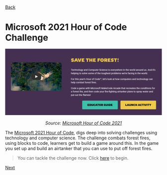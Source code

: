 [Back](/hourofcode-docs/Microsoft%20Hour%20of%20Code%20Challenge/2020.md)

# Microsoft 2021 Hour of Code Challenge

![Hour of Code 2021](https://github.com/BethanyJep/Makeocode-images/blob/main/HOC-2021.png?raw=true)
<p align="center"><em>Source: <a href="https://arcade.makecode.com/hour-of-code-2021">Microsoft Hour of Code 2021</a></em></p>

The [Microsoft 2021 Hour of Code](https://arcade.makecode.com/hour-of-code-2020), digs deep into solving challenges using technology and computer science. The challenge combats forest fires, using blocks to code, learners get to build a game around this. In the game you set up and build an airtanker that you can use to put off forest fires.

> You can tackle the challenge now. Click [here](https://arcade.makecode.com/--skillmap#docs:/skillmap/forest) to begin.

[Next](/hourofcode-docs/Conclusion.md)